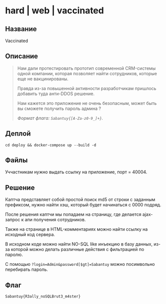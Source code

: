 # hard | web | vaccinated

## Название

Vaccinated

## Описание

> Нам дали протестировать прототип современной CRM-системы одной компании, которая позволяет найти сотрудников, которые еще не вакцинированы.
>
> Правда из-за повышенной активности разработчикам пришлось добавить туда анти-DDOS решение. 
> 
> Нам кажется это приложение не очень безопасным, может быть вы сможете получить пароль админа ?
>
> _Формат флага: `Sabantuy{[A-Za-z0-9_]+}`._

## Деплой

`cd deploy && docker-compose up --build -d`

## Файлы

Уччастникам нужно выдать ссылку на приложение, порт = 40004.

## Решение

Каптча представляет собой простой поиск md5 от строки с заданным префиксом, нужно найти хэш, который будет начинаться с 0000 подряд.

После решения каптчи мы попадаем на страницу, где делается ajax-запрос к апи получения сотрудников.

Также на странице в HTML-комментариях можно найти ссылку на исходный код сервера. 

В исходном коде можно найти NO-SQL like инъекцию в базу данных, из-за которой можно делать различные действия с фильтрацией по паролю.

С помощью `?login=Admin&password[$gt]=Sabantuy` можно посимвольно перебирать пароль. 

## Флаг

```
Sabantuy{R3ally_noSQLBrut3_m4ster}
```

